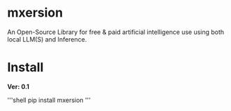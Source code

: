 # mxersion

An Open-Source Library for free & paid artificial intelligence use using both local LLM(S) and Inference.

# Install
**Ver: 0.1**

'''shell
pip install mxersion
'''
